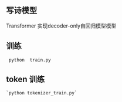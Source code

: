 ##  写诗模型
Transformer 实现decoder-only自回归模型模型

## 训练
` python  train.py`

## token 训练
    `python tokenizer_train.py`